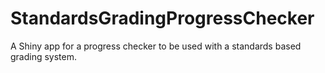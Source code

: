 # StandardsGradingProgressChecker
A Shiny app for a progress checker to be used with a standards based grading system.
